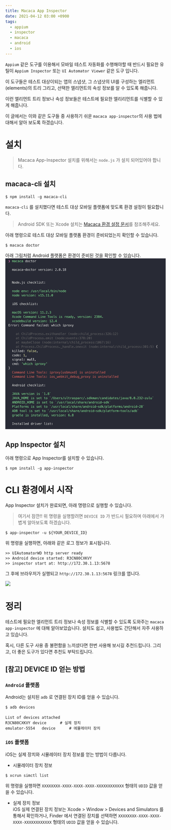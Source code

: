 ```yaml
---
title: Macaca App Inspector
date: 2021-04-12 03:00 +0900
tags:
  - appium
  - inspector
  - macaca 
  - android
  - ios
---
```


`Appium` 같은 도구를 이용해서 모바일 테스트 자동화를 수행해야할 때 반드시 필요한 유틸이 `Appium Inspector` 또는 `UI Automator Viewer` 같은 도구 입니다.

이 도구들은 테스트 대상이되는 앱의 스냅샷, 그 스냅샷의 UI를 구성하는 엘리먼트(elements)의 트리 그리고, 선택한 엘리먼트의 속성 정보를 알 수 있도록 해줍니다.

이런 엘리먼트 트리 정보나 속성 정보들은 테스트에 필요한 엘리리먼트를 식별할 수 있게 해줍니다.

이 글에서는 이와 같은 도구들 중 사용하기 쉬운 `macaca app-inspector`의 사용 법에 대해서 알아 보도록 하겠습니다.

# 설치
> Macaca App-Inspector 설치를 위해서는 `node.js` 가 설치 되어있어야 합니다.

## macaca-cli 설치
``` shell
$ npm install -g macaca-cli 
```

`macaca-cli` 를 설치했다면 테스트 대상 모바일 플랫폼에 맞도록 환경 설정이 필요합니다.

> Android SDK 또는 Xcode 설치는 [Macaca 환경 설정 문서](https://macacajs.github.io/guide/environment-setup.html)를 참조해주세요.

아래 명령으로 테스트 대상 모바일 플랫폼 환경이 준비되었는지 확인할 수 있습니다.

``` shell
$ macaca doctor
```
아래 그림처럼 Android 플랫폼은 환경이 준비된 것을 확인할 수 있습니다.
![](/images/2021-04-12/macaca-doctor.png)

## App Inspector 설치

아래 명령으로 App Inspector를 설치할 수 있습니다.

``` shell
$ npm install -g app-inspector 
```

# CLI 환경에서 시작

App Inspector 설치가 완료되면, 아래 명령으로 실행할 수 있습니다.

> 여기서 잠깐!! 위 명령을 실행할려면 `DEVICE ID` 가 반드시 필요하며 아래에서 가볍게 알아보도록 하겠습니다.

``` shell
$ app-inspector -u ${YOUR_DEVICE_ID}
```

위 명령을 실행하면, 아래와 같은 로그 정보가 표시됩니다.
``` shell
>> UIAutomatorWD http server ready
>> Android device started: R3CN80CXKVY
>> inspector start at: http://172.30.1.13:5678
```

그 후에 브라우저가 실행되고 `http://172.30.1.13:5678` 링크를 엽니다. 

![](/images/2021-04-12/app-inspector)

# 정리

테스트에 필요한 엘리먼트 트리 정보나 속성 정보를 식별할 수 있도록 도와주는 `macaca app-inspector` 에 대해 알아보았습니다. 설치도 쉽고, 사용법도 간단해서 자주 사용하고 있습니다.

혹시, 다른 도구 사용 중 불편함을 느끼셨다면 한번 사용해 보시길 추천드립니다.
그리고, 더 좋은 도구가 있다면 추천도 부탁드립니다.

## [참고] DEVICE ID 얻는 방법

### `Android` 플랫폼
Android는 설치된 `adb` 로 연결된 장치 ID를 얻을 수 있습니다.

``` shell
$ adb devices

List of devices attached
R3CN80CXKVY	device		# 실제 장치
emulator-5554	device		# 에뮬레이터 장치
```

### `iOS` 플랫폼
iOS는 실제 장치와 시뮬레이터 장치 정보를 얻는 방법이 다릅니다.

* 시뮬레이터 장치 정보
``` shell
$ xcrun simctl list
```
위 명령을 실행하면 `XXXXXXXX-XXXX-XXXX-XXXX-XXXXXXXXXXXX` 형태의 `UDID` 값을 얻을 수 있습니다.

* 실제 장치 정보   
iOS 실제 연결된 장치 정보는 Xcode > Window > Devices and Simulators 를 통해서 확인하거나, Finder 에서 연결된 장치를 선택하면 `XXXXXXXX-XXXX-XXXX-XXXX-XXXXXXXXXXXX` 형태의 `UDID` 값을 얻을 수 있습니다.

